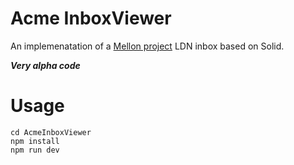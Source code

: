 # Acme InboxViewer

An implemenatation of a [Mellon project](https://knows.idlab.ugent.be/projects/mellon/) LDN inbox
based on Solid.

***Very alpha code***

# Usage

```
cd AcmeInboxViewer
npm install
npm run dev
```